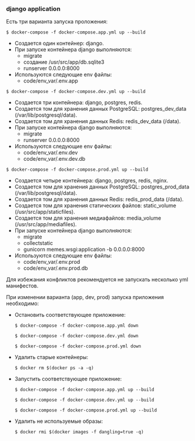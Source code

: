 ### django application

Есть три варианта запуска проложения:

`$ docker-compose -f docker-compose.app.yml up --build`

* Создается один контейнер: django.
* При запуске контейнера django выполняются:
    * migrate
    * создание /usr/src/app/db.sqlite3
    * runserver 0.0.0.0:8000
* Используются следующие env файлы:
    * code/env_var/.env.app


`$ docker-compose -f docker-compose.dev.yml up --build`

* Создается три контейнера: django, postgres, redis.
* Создается том для хранения данных PostgreSQL: postgres_dev_data (/var/lib/postgresql/data).
* Создается том для хранения данных Redis: redis_dev_data (/data).
* При запуске контейнера django выполняются:
    * migrate
    * runserver 0.0.0.0:8000
* Используются следующие env файлы:
    * code/env_var/.env.dev
    * code/env_var/.env.dev.db
  
`$ docker-compose -f docker-compose.prod.yml up --build`

* Создается четыре контейнера: django, postgres, redis, nginx.
* Создается том для хранения данных PostgreSQL: postgres_prod_data (/var/lib/postgresql/data).
* Создается том для хранения данных Redis: redis_prod_data (/data).
* Создается том для хранения статических файлов: static_volume (/usr/src/app/staticfiles).
* Создается том для хранения медиафайлов: media_volume (/usr/src/app/mediafiles).
* При запуске контейнера django выполняются:
    * migrate
    * collectstatic
    * gunicorn memes.wsgi:application -b 0.0.0.0:8000
* Используются следующие env файлы:
    * code/env_var/.env.prod
    * code/env_var/.env.prod.db

Для избежания конфликтов рекомендуется не запускать несколько yml манифестов.
    
При изменении варианта (app, dev, prod) запуска приложения необходимо:

* Остановить соответствующее приложение:
   
  `$ docker-compose -f docker-compose.app.yml down`

  `$ docker-compose -f docker-compose.dev.yml down`

  `$ docker-compose -f docker-compose.prod.yml down`


* Удалить старые контейнеры:

  `$ docker rm $(docker ps -a -q)`


* Запустить соответствующее приложение:

  `$ docker-compose -f docker-compose.app.yml up --build`

  `$ docker-compose -f docker-compose.dev.yml up --build`

  `$ docker-compose -f docker-compose.prod.yml up --build`


* Удалить не используемые образы:

  `$ docker rmi $(docker images -f dangling=true -q)`
